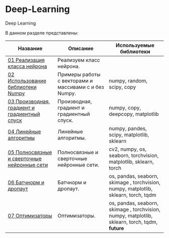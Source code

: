 # Deep-Learning
Deep Learning

В данном разделе представлены:

| Название | Описание | Используемые библиотеки
| --- | --- | ---
| [01 Реализация класса нейрона](https://github.com/DEDMOPO3PEAHIMATOP/Deep-Learning/blob/main/Class_Neuron.ipynb)| Реализуем класс нейрона. | 
| [02 Использование библиотеки Numpy](https://github.com/DEDMOPO3PEAHIMATOP/Deep-Learning/blob/main/numpy.ipynb)| Примеры работы с векторами и массивами с и без Numpy. | numpy, random, scipy, copy
| [03 Производная, градиент и градиентный спуск](https://github.com/DEDMOPO3PEAHIMATOP/Deep-Learning/blob/main/Gradient.ipynb)| Производная, градиент и градиентный спуск. | numpy, copy, deepcopy, matplotlib
| [04 Линейные алгоритмы](https://github.com/DEDMOPO3PEAHIMATOP/Deep-Learning/blob/main/%D0%9B%D0%B8%D0%BD%D0%B5%D0%B9%D0%BD%D1%8B%D0%B5%20%D0%B0%D0%BB%D0%B3%D0%BE%D1%80%D0%B8%D1%82%D0%BC%D1%8B.ipynb)| Линейные алгоритмы. | numpy, pandes, scipy, matplotlib, sklearn
| [05 Полносвязные и сверточные нейронные сети](https://github.com/DEDMOPO3PEAHIMATOP/Deep-Learning/blob/main/%D0%9F%D0%BE%D0%BB%D0%BD%D0%BE%D1%81%D0%B2%D1%8F%D0%B7%D0%BD%D1%8B%D0%B5%20%D0%B8%20%D1%81%D0%B2%D0%B5%D1%80%D1%82%D0%BE%D1%87%D0%BD%D1%8B%D0%B5%20%D0%BD%D0%B5%D0%B9%D1%80%D0%BE%D0%BD%D0%BD%D1%8B%D0%B5%20%D1%81%D0%B5%D1%82%D0%B8.ipynb)| Полносвязные и сверточные нейронные сети. | cv2, numpy, os, seaborn, torchvision, matplotlib, sklearn, torch
| [06 Батчнорм и дропаут](https://github.com/DEDMOPO3PEAHIMATOP/Deep-Learning/blob/main/%D0%91%D0%B0%D1%82%D1%87%D0%BD%D0%BE%D1%80%D0%BC%20%D0%B8%20%D0%B4%D1%80%D0%BE%D0%BF%D0%B0%D1%83%D1%82.ipynb)| Батчнорм и дропаут. | os, pandas, seaborn, skimage , torchvision, numpy, matplotlib, sklearn, torch, tqdm
| [07 Оптимизаторы](https://github.com/DEDMOPO3PEAHIMATOP/Deep-Learning/blob/main/%D0%9E%D0%BF%D1%82%D0%B8%D0%BC%D0%B8%D0%B7%D0%B0%D1%82%D0%BE%D1%80%D1%8B.ipynb)| Оптимизаторы. | os, pandas, seaborn, skimage , torchvision, numpy, matplotlib, sklearn, torch, tqdm, __future__
